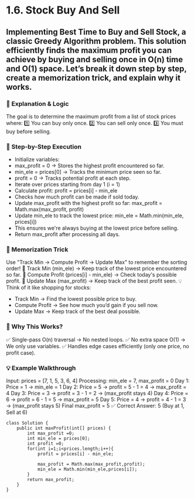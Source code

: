 # 1.6. Stock Buy And Sell

## Implementing Best Time to Buy and Sell Stock, a classic Greedy Algorithm problem. This solution efficiently finds the maximum profit you can achieve by buying and selling once in O(n) time and O(1) space. Let’s break it down step by step, create a memorization trick, and explain why it works.

### 🔹 Explanation & Logic
The goal is to determine the maximum profit from a list of stock prices where: 1️⃣ You can buy only once.
2️⃣ You can sell only once.
3️⃣ You must buy before selling.
### 🚀 Step-by-Step Execution
- Initialize variables:
- max_profit = 0 → Stores the highest profit encountered so far.
- min_ele = prices[0] → Tracks the minimum price seen so far.
- profit = 0 → Tracks potential profit at each step.
- Iterate over prices starting from day 1 (i = 1)
- Calculate profit:
profit = prices[i] - min_ele
- Checks how much profit can be made if sold today.
- Update max_profit with the highest profit so far:
max_profit = Math.max(max_profit, profit)
- Update min_ele to track the lowest price:
min_ele = Math.min(min_ele, prices[i])
- This ensures we're always buying at the lowest price before selling.
- Return max_profit after processing all days.

### 🧠 Memorization Trick
Use "Track Min → Compute Profit → Update Max" to remember the sorting order!
🔹 Track Min (min_ele) → Keep track of the lowest price encountered so far.
🔹 Compute Profit (prices[i] - min_ele) → Check today's possible profit.
🔹 Update Max (max_profit) → Keep track of the best profit seen.
💡 Think of it like shopping for stocks:
- Track Min → Find the lowest possible price to buy.
- Compute Profit → See how much you’d gain if you sell now.
- Update Max → Keep track of the best deal possible.

### 📌 Why This Works?
✅ Single-pass O(n) traversal → No nested loops.
✅ No extra space O(1) → We only use variables.
✅ Handles edge cases efficiently (only one price, no profit case).

### 💡 Example Walkthrough
Input:
prices = [7, 1, 5, 3, 6, 4]
Processing:
min_ele = 7, max_profit = 0
Day 1: Price = 1 → min_ele = 1
Day 2: Price = 5 → profit = 5 - 1 = 4 → max_profit = 4
Day 3: Price = 3 → profit = 3 - 1 = 2 → (max_profit stays 4)
Day 4: Price = 6 → profit = 6 - 1 = 5 → max_profit = 5
Day 5: Price = 4 → profit = 4 - 1 = 3 → (max_profit stays 5)
Final max_profit = 5
✅ Correct Answer: 5 (Buy at 1, Sell at 6)

```
class Solution {
    public int maxProfit(int[] prices) {
        int max_profit =0;
        int min_ele = prices[0];
        int profit =0;
        for(int i=1;i<prices.length;i++){
            profit = prices[i] - min_ele;

            max_profit = Math.max(max_profit,profit);
            min_ele = Math.min(min_ele,prices[i]);
        }
        return max_profit;
    }
}


```

